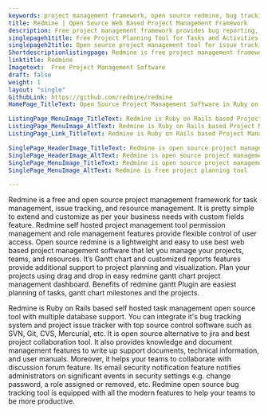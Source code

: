 ```yaml
---
keywords: project management framework, open source redmine, bug tracking system, project issue tracker, open source alternative to jira, best project collaboration tool, open source bug tracking tool, self hosted task management open source, best open source project management, self hosted project management tool
title: Redmine | Open Source Web Based Project Management Framework
description: Free project management framework provides bug reporting, team management, and knowledge management features. It also provides Gantt chart and customized reports.  
singlepageh1title: Free Project Planning Tool for Tasks and Activities Tracking
singlepageh2title: Open source project management tool for issue tracking, task and knowledge management. It supports seamless integration with Git, SVN, CVS and Mercurial.
Shortdescriptionlistingpage: Redmine is free project management framework provides bug reporting, team management, and knowledge management features. It also provides Gantt chart and customized reports.
linktitle: Redmine
Imagetext:  Free Project Management Software 
draft: false
weight: 1
layout: "single"
GithubLink: https://github.com/redmine/redmine
HomePage_TitleText: Open Source Project Management Software in Ruby on Rails

ListingPage_MenuImage_TitleText: Redmine is Ruby on Rails based Project Management Software
ListingPage_MenuImage_AltText: Redmine is Ruby on Rails based Project Management Software
ListingPage_Link_TitleText: Redmine is Ruby on Rails based Project Management Software

SinglePage_HeaderImage_TitleText: Redmine is open source project management framework in Ruby
SinglePage_HeaderImage_AltText: Redmine is open source project management framework in Ruby
SinglePage_MenuImage_TitleText: Redmine is open source project management framework in Ruby
SinglePage_MenuImage_AltText: Redmine is free project planning tool

---
```


Redmine is a free and open source project management framework for task management, issue tracking, and resource management. It is pretty simple to extend and customize as per your business needs with custom fields feature. Redmine self hosted project management tool permission management and role management features provide flexible control of user access. Open source redmine is a lightweight and easy to use best web based project management software that let you manage your projects, teams, and resources. It’s Gantt chart and customized reports features provide additional support to project planning and visualization. Plan your projects using drag and drop in easy redmine gantt chart project management dashboard. Benefits of redmine gantt Plugin are easiest planning of tasks, gantt chart milestones and the projects.

Redmine is Ruby on Rails based self hosted task management open source tool with multiple database support. You can integrate it's bug tracking system and project issue tracker with top source control software such as SVN, Git, CVS, Mercurial, etc. It is open source alternative to jira and best project collaboration tool. It also provides knowledge and document management features to write up support documents, technical information, and user manuals. Moreover, it helps your teams to collaborate with discussion forum feature. Its email security notification feature notifies administrators on significant events in security settings e.g. change password, a role assigned or removed, etc. Redmine open source bug tracking tool is equipped with all the modern features to help your teams to be more productive.